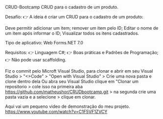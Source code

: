 CRUD-Bootcamp
CRUD para o cadastro de um produto.

Desafio: 👉 A ideia é criar um CRUD para o cadastro de um produto:

Deve permitir adicionar um item; remover um item pelo ID; Editar o nome de um item após informar o ID; Visualizar todos os itens cadastrados.

Tipo de aplicativo: Web Forms.NET 7.0

Requisitos: 👉 Linguagem C#; 👉 Boas práticas e Padrões de Programação; 👉 Não pode usar scaffolding.

Fiz o commit pelo Microft Visual Studio, para clonar e abrir em seu Visual Studio > "<>Code" > "Open with Visual Studio" > Crie uma nova pasta e clone dentro dela 
Ou abra seu Visual Studio clique em "Clonar um repositorio > cole isso na primeira aba https://github.com/matheushor/CRUDbootcamp.git > na segunda crie uma pasta vazia e a selecione > clique em clonar.

Aqui vai um pequeno video de demonstração do meu projeto.
https://www.youtube.com/watch?v=C1F5VF1ZVCY
